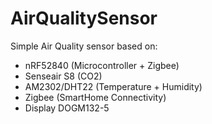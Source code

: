 # AirQualitySensor

Simple Air Quality sensor based on:

-   nRF52840 (Microcontroller + Zigbee)
-   Senseair S8 (CO2)
-   AM2302/DHT22 (Temperature + Humidity)
-   Zigbee (SmartHome Connectivity)
-   Display DOGM132-5
